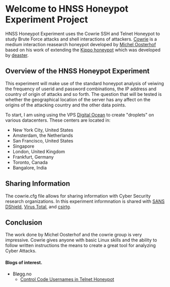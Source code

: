 # Welcome to HNSS Honeypot Experiment Project
HNSS Honeypot Experiment uses the Cowrie SSH and Telnet Honeypot to study Brute Force attacks and shell interactions of  attackers. [Cowrie](https://www.cowrie.org) is a medium interaction reasearch honeypot developed by [Michel Oosterhof](http://www.micheloosterhof.com/) based on his work of extending the [Kippo honeypot](http://en.wikipedia.org/wiki/Kippo) which was developed by [deaster](https://github.com/desaster).

## Overview of the HNSS Honeypot Experiment
This experiment will make use of the standard honeypot analysis of veiwing the frequency of userid and password combinations, the IP address and country of origin of attacks and so forth. The question that will be  tested is whether the geographical location of the server has any affect on the origins of the attacking country and the other data points.

To start, I am using using the VPS [Digital Ocean](https://m.do.co/c/6de21b7fa280) to create "droplets" on various datacenters. These centers are located in:
- New York City, United States
- Amsterdam, the Netherlands
- San Francisco, United States
- Singapore
- London, United Kingdom
- Frankfurt, Germany
- Toronto, Canada
- Bangalore, India

## Sharing Information
The cowrie.cfg file allows for sharing information with Cyber Security research organizations. In this experiment informnation is shared with [SANS DShield](https://isc.sans.edu/ssh.html), [Virus Total](https://www.virustotal.com/), and [csirtg](https://csirtg.io).

## Conclusion
The work done by Michel Oosterhof and the cowrie group is very impressive. Cowrie gives anyone with basic Linux skills and the ability to follow written instructions the means to create a great tool for analyzing Cyber Attacks.

#### Blogs of interest.
- Bløgg.no
  - [Control Code Usernames in Telnet Honeypot](https://bløgg.no/2017/12/control-code-usernames-in-telnet-honeypot/)
